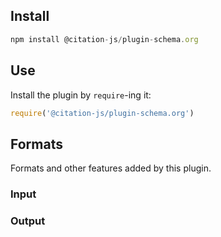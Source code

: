## Install

```js
npm install @citation-js/plugin-schema.org
```

## Use

Install the plugin by `require`-ing it:

```js
require('@citation-js/plugin-schema.org')
```

## Formats

Formats and other features added by this plugin.

### Input

### Output
